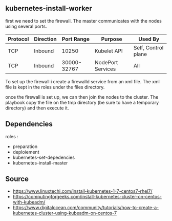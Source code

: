 kubernetes-install-worker
-----------

first we need to set the firewall. The master communicates with the nodes using several ports. 

|Protocol |	Direction	|Port Range |	Purpose |	Used By |
|----------------------|----------------|-------------------|--------------------------------|--------------|
| TCP | Inbound	| 10250 |	Kubelet API	| Self, Control plane|
|TCP	|Inbound	|30000-32767	|NodePort Services |	All|

To set up the firewall i create a firewalld service from an xml file. The xml file is kept in the roles under the files directory.

once the firewall is set up, we can then join the nodes to the cluster. The playbook copy the file on the tmp directory (be sure to have a temporary directory) and then execute it. 

Dependencies
------------

roles :  
  + preparation
  + deploiement 
  + kubernetes-set-depedencies
  + kubernetes-install-master


Source
-------
  
  - https://www.linuxtechi.com/install-kubernetes-1-7-centos7-rhel7/
  - https://computingforgeeks.com/install-kubernetes-cluster-on-centos-with-kubeadm/
  - https://www.digitalocean.com/community/tutorials/how-to-create-a-kubernetes-cluster-using-kubeadm-on-centos-7

